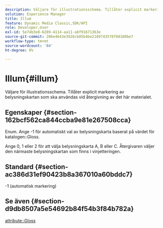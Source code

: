```yaml
---
description: Väljare för illustrationsschema. Tillåter explicit markering av belysningskartan som ska användas vid återgivning av det här materialet.
solution: Experience Manager
title: Illum
feature: Dynamic Media Classic,SDK/API
role: Developer,User
exl-id: 5e74b3e8-6289-4114-aa11-a6f91671363e
source-git-commit: 206e4643e3926cb85b4be2189743578f88180be7
workflow-type: tm+mt
source-wordcount: '84'
ht-degree: 0%

---
```


# Illum{#illum}

Väljare för illustrationsschema. Tillåter explicit markering av belysningskartan som ska användas vid återgivning av det här materialet.

## Egenskaper {#section-162bcf562ca844ccba9e81e267508cca}

Enum. Ange -1 för automatiskt val av belysningskarta baserat på värdet för katalogen::Gloss.

Ange 0, 1 eller 2 för att välja belysningskarta A, B eller C. Återgivaren väljer den närmaste belysningskartan som finns i vinjetteringen.

## Standard {#section-ac386d31ef90423b8a367010a60bddc7}

-1 (automatisk markering)

## Se även {#section-d9db8507a5e54692b84f54b3f84b782a}

[attribute::Gloss](../../../../../ir-api/material-cat/image-rendering-api-ref/c-ir-material-catalog/c-ir-material-data-reference/r-ir-cat-gloss.md#reference-5277f62a67e2408ab94699aa712f1eeb)
